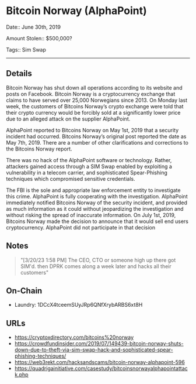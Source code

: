 # Bitcoin Norway (AlphaPoint)

Date:: June 30th, 2019

Amount Stolen:: $500,000?

Tags:: Sim Swap

---


## Details

Bitcoin Norway has shut down all operations according to its website and posts on Facebook. Bitcoin Norway is a cryptocurrency exchange that claims to have served over 25,000 Norwegians since 2013.  On Monday last week, the customers of Bitcoins Norway’s crypto exchange were told that their crypto currency would be forcibly sold at a significantly lower price due to an alleged attack on the supplier AlphaPoint. 

AlphaPoint reported to Bitcoins Norway on May 1st, 2019 that a security incident had occurred. Bitcoins Norway’s original post reported the date as May 7th, 2019.  There are a number of other clarifications and corrections to the Bitcoins Norway report. 

There was no hack of the AlphaPoint software or technology. Rather, attackers gained access through a SIM Swap enabled by exploiting a vulnerability in a telecom carrier, and sophisticated Spear-Phishing techniques which compromised sensitive credentials.  

The FBI is the sole and appropriate law enforcement entity to investigate this crime.  AlphaPoint is fully cooperating with the investigation. AlphaPoint immediately notified Bitcoins Norway of the security incident, and provided as much information as it could without jeopardizing the investigation and without risking the spread of inaccurate information. On July 1st, 2019, Bitcoins Norway made the decision to announce that it would sell end users cryptocurrency.  AlphaPoint did not participate in that decision

## Notes

> "[3/20/23 1:58 PM] The CEO, CTO or someone high up there got SIM'd. then DPRK comes along a week later and hacks all their customers"


## On-Chain

- Laundry: 1DCcX4tceemSUyJRp6QNfXrybARBS6xt8H


## URLs

- https://cryptoxdirectory.com/bitcoins%20norway
- https://crowdfundinsider.com/2019/07/149439-bitcoin-norway-shuts-down-due-to-theft-via-sim-swap-hack-and-sophisticated-spear-phishing-techniques/
- https://web3rekt.com/hacksandscams/bitcoin-norway-alphapoint-596
- https://quadrigainitiative.com/casestudy/bitcoinsnorwayalphapointattack.php
